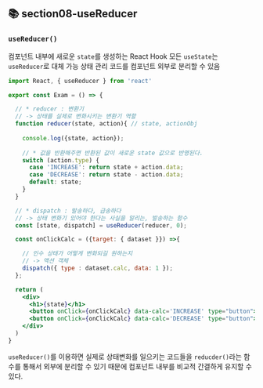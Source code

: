 ## 📚 section08-useReducer

### `useReducer()`
  
  컴포넌트 내부에 새로운 `state`를 생성하는 React Hook
  모든 `useState`는 `useReducer`로 대체 가능
  상태 관리 코드를 컴포넌트 외부로 분리할 수 있음

  ```jsx
  import React, { useReducer } from 'react'

  export const Exam = () => {

    // * reducer : 변환기
    // -> 상태를 실제로 변화시키는 변환기 역할
    function reducer(state, action){ // state, actionObj
      
      console.log({state, action});
        
      // * 값을 반환해주면 반환된 값이 새로운 state 값으로 반영된다.
      switch (action.type) {
        case 'INCREASE': return state + action.data; 
        case 'DECREASE': return state - action.data;
        default: state;
      }
    }

    // * dispatch : 발송하다, 급송하다
    // -> 상태 변화기 있어야 한다는 사실을 알리는, 발송하는 함수
    const [state, dispatch] = useReducer(reducer, 0);

    const onClickCalc = ({target: { dataset }}) =>{            

      // 인수 상태가 어떻게 변화되길 원하는지
      // -> 액션 객체
      dispatch({ type : dataset.calc, data: 1 });
    };

    return (
      <div>
        <h1>{state}</h1>
        <button onClick={onClickCalc} data-calc='INCREASE' type="button">+</button>
        <button onClick={onClickCalc} data-calc='DECREASE' type="button">-</button>
      </div>
    )
  }
  

  ```

  `useReducer()`를 이용하면 실제로 상태변화를 일으키는 코드들을 
  `reducder()`라는 함수를 통해서 외부에 분리할 수 있기 때문에 컴포넌트 내부를 비교적 간결하게 유지할 수 있다.

  
